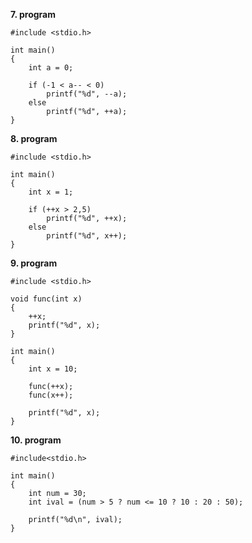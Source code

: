__7. program__

```
#include <stdio.h>

int main()
{
	int a = 0;

	if (-1 < a-- < 0)
		printf("%d", --a);
	else
		printf("%d", ++a);
}
```

__8. program__
```
#include <stdio.h>

int main()
{
	int x = 1;

	if (++x > 2,5)
		printf("%d", ++x);
	else
		printf("%d", x++);
}
```

__9. program__
```
#include <stdio.h>

void func(int x)
{
	++x;
	printf("%d", x);
}

int main()
{
	int x = 10;

	func(++x);
	func(x++);

	printf("%d", x);
}
```

__10. program__
```
#include<stdio.h>

int main()
{
	int num = 30;
	int ival = (num > 5 ? num <= 10 ? 10 : 20 : 50);

	printf("%d\n", ival);
}
```
